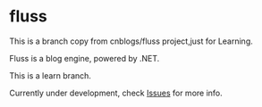 # fluss
This is a branch copy from cnblogs/fluss project,just for Learning.

Fluss is a blog engine, powered by .NET.

This is a learn branch.

Currently under development, check [Issues](https://github.com/cnblogs/fluss/issues) for more info.
